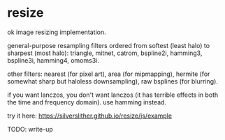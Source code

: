 # resize

ok image resizing implementation.

general-purpose resampling filters ordered from softest (least halo) to sharpest (most halo): triangle, mitnet, catrom, bspline2i, hamming3, bspline3i, hamming4, omoms3i.

other filters: nearest (for pixel art), area (for mipmapping), hermite (for somewhat sharp but haloless downsampling), raw bsplines (for blurring).

if you want lanczos, you don't want lanczos (it has terrible effects in both the time and frequency domain). use hamming instead.

try it here: https://silverslither.github.io/resize/js/example

TODO: write-up
